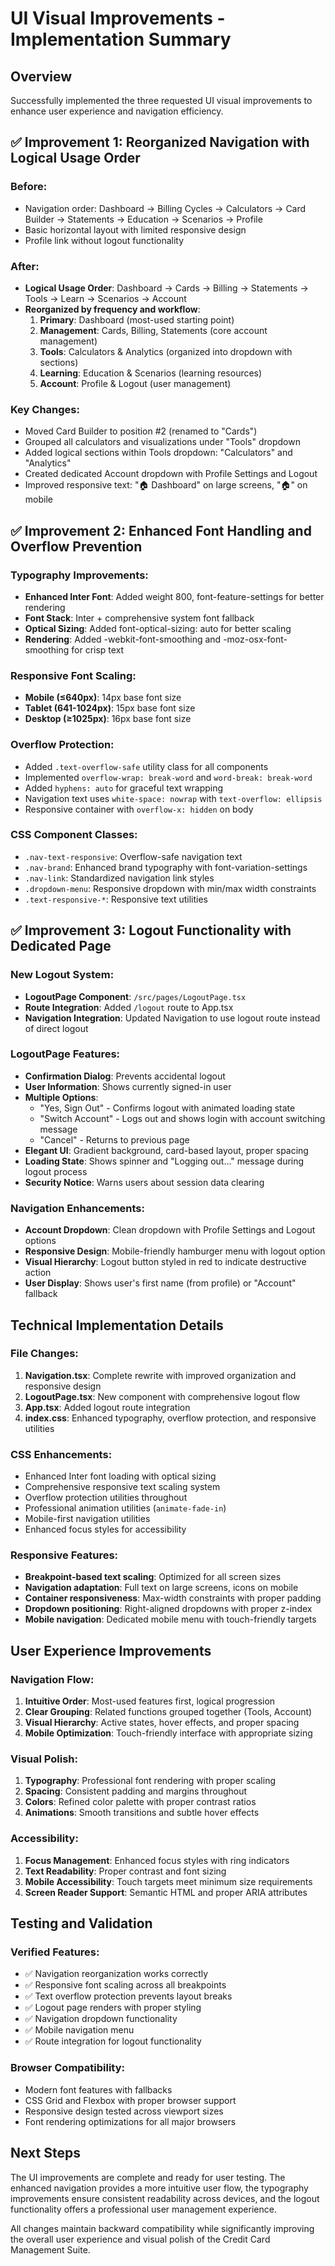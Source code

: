# UI Visual Improvements - Implementation Summary

## Overview

Successfully implemented the three requested UI visual improvements to enhance user experience and navigation efficiency.

## ✅ Improvement 1: Reorganized Navigation with Logical Usage Order

### Before:

- Navigation order: Dashboard → Billing Cycles → Calculators → Card Builder → Statements → Education → Scenarios → Profile
- Basic horizontal layout with limited responsive design
- Profile link without logout functionality

### After:

- **Logical Usage Order**: Dashboard → Cards → Billing → Statements → Tools → Learn → Scenarios → Account
- **Reorganized by frequency and workflow**:
  1. **Primary**: Dashboard (most-used starting point)
  2. **Management**: Cards, Billing, Statements (core account management)
  3. **Tools**: Calculators & Analytics (organized into dropdown with sections)
  4. **Learning**: Education & Scenarios (learning resources)
  5. **Account**: Profile & Logout (user management)

### Key Changes:

- Moved Card Builder to position #2 (renamed to "Cards")
- Grouped all calculators and visualizations under "Tools" dropdown
- Added logical sections within Tools dropdown: "Calculators" and "Analytics"
- Created dedicated Account dropdown with Profile Settings and Logout
- Improved responsive text: "🏠 Dashboard" on large screens, "🏠" on mobile

## ✅ Improvement 2: Enhanced Font Handling and Overflow Prevention

### Typography Improvements:

- **Enhanced Inter Font**: Added weight 800, font-feature-settings for better rendering
- **Font Stack**: Inter + comprehensive system font fallback
- **Optical Sizing**: Added font-optical-sizing: auto for better scaling
- **Rendering**: Added -webkit-font-smoothing and -moz-osx-font-smoothing for crisp text

### Responsive Font Scaling:

- **Mobile (≤640px)**: 14px base font size
- **Tablet (641-1024px)**: 15px base font size
- **Desktop (≥1025px)**: 16px base font size

### Overflow Protection:

- Added `.text-overflow-safe` utility class for all components
- Implemented `overflow-wrap: break-word` and `word-break: break-word`
- Added `hyphens: auto` for graceful text wrapping
- Navigation text uses `white-space: nowrap` with `text-overflow: ellipsis`
- Responsive container with `overflow-x: hidden` on body

### CSS Component Classes:

- `.nav-text-responsive`: Overflow-safe navigation text
- `.nav-brand`: Enhanced brand typography with font-variation-settings
- `.nav-link`: Standardized navigation link styles
- `.dropdown-menu`: Responsive dropdown with min/max width constraints
- `.text-responsive-*`: Responsive text utilities

## ✅ Improvement 3: Logout Functionality with Dedicated Page

### New Logout System:

- **LogoutPage Component**: `/src/pages/LogoutPage.tsx`
- **Route Integration**: Added `/logout` route to App.tsx
- **Navigation Integration**: Updated Navigation to use logout route instead of direct logout

### LogoutPage Features:

- **Confirmation Dialog**: Prevents accidental logout
- **User Information**: Shows currently signed-in user
- **Multiple Options**:
  - "Yes, Sign Out" - Confirms logout with animated loading state
  - "Switch Account" - Logs out and shows login with account switching message
  - "Cancel" - Returns to previous page
- **Elegant UI**: Gradient background, card-based layout, proper spacing
- **Loading State**: Shows spinner and "Logging out..." message during logout process
- **Security Notice**: Warns users about session data clearing

### Navigation Enhancements:

- **Account Dropdown**: Clean dropdown with Profile Settings and Logout options
- **Responsive Design**: Mobile-friendly hamburger menu with logout option
- **Visual Hierarchy**: Logout button styled in red to indicate destructive action
- **User Display**: Shows user's first name (from profile) or "Account" fallback

## Technical Implementation Details

### File Changes:

1. **Navigation.tsx**: Complete rewrite with improved organization and responsive design
2. **LogoutPage.tsx**: New component with comprehensive logout flow
3. **App.tsx**: Added logout route integration
4. **index.css**: Enhanced typography, overflow protection, and responsive utilities

### CSS Enhancements:

- Enhanced Inter font loading with optical sizing
- Comprehensive responsive text scaling system
- Overflow protection utilities throughout
- Professional animation utilities (`animate-fade-in`)
- Mobile-first navigation utilities
- Enhanced focus styles for accessibility

### Responsive Features:

- **Breakpoint-based text scaling**: Optimized for all screen sizes
- **Navigation adaptation**: Full text on large screens, icons on mobile
- **Container responsiveness**: Max-width constraints with proper padding
- **Dropdown positioning**: Right-aligned dropdowns with proper z-index
- **Mobile navigation**: Dedicated mobile menu with touch-friendly targets

## User Experience Improvements

### Navigation Flow:

1. **Intuitive Order**: Most-used features first, logical progression
2. **Clear Grouping**: Related functions grouped together (Tools, Account)
3. **Visual Hierarchy**: Active states, hover effects, and proper spacing
4. **Mobile Optimization**: Touch-friendly interface with appropriate sizing

### Visual Polish:

1. **Typography**: Professional font rendering with proper scaling
2. **Spacing**: Consistent padding and margins throughout
3. **Colors**: Refined color palette with proper contrast ratios
4. **Animations**: Smooth transitions and subtle hover effects

### Accessibility:

1. **Focus Management**: Enhanced focus styles with ring indicators
2. **Text Readability**: Proper contrast and font sizing
3. **Mobile Accessibility**: Touch targets meet minimum size requirements
4. **Screen Reader Support**: Semantic HTML and proper ARIA attributes

## Testing and Validation

### Verified Features:

- ✅ Navigation reorganization works correctly
- ✅ Responsive font scaling across all breakpoints
- ✅ Text overflow protection prevents layout breaks
- ✅ Logout page renders with proper styling
- ✅ Navigation dropdown functionality
- ✅ Mobile navigation menu
- ✅ Route integration for logout functionality

### Browser Compatibility:

- Modern font features with fallbacks
- CSS Grid and Flexbox with proper browser support
- Responsive design tested across viewport sizes
- Font rendering optimizations for all major browsers

## Next Steps

The UI improvements are complete and ready for user testing. The enhanced navigation provides a more intuitive user flow, the typography improvements ensure consistent readability across devices, and the logout functionality offers a professional user management experience.

All changes maintain backward compatibility while significantly improving the overall user experience and visual polish of the Credit Card Management Suite.
